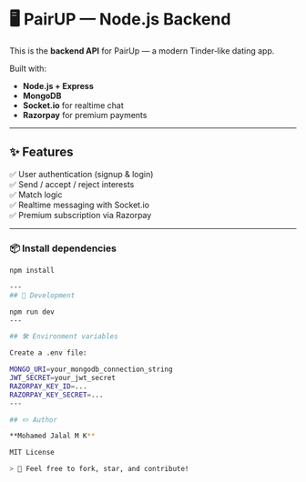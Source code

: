 # 🖥️ PairUP — Node.js Backend

This is the **backend API** for PairUp — a modern Tinder‑like dating app.

Built with:
- **Node.js + Express**
- **MongoDB**
- **Socket.io** for realtime chat
- **Razorpay** for premium payments

---

## ✨ Features

✅ User authentication (signup & login)  
✅ Send / accept / reject interests  
✅ Match logic  
✅ Realtime messaging with Socket.io  
✅ Premium subscription via Razorpay

---

### 📦 Install dependencies

```bash
npm install

---
## 🧪 Development

npm run dev
---

## 🛠 Environment variables

Create a .env file:

MONGO_URI=your_mongodb_connection_string
JWT_SECRET=your_jwt_secret
RAZORPAY_KEY_ID=...
RAZORPAY_KEY_SECRET=...
---

## ✏️ Author

**Mohamed Jalal M K**

MIT License

> 🌟 Feel free to fork, star, and contribute!
